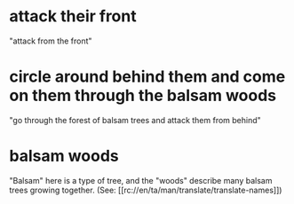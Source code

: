 # attack their front

"attack from the front"

# circle around behind them and come on them through the balsam woods

"go through the forest of balsam trees and attack them from behind"

# balsam woods

"Balsam" here is a type of tree, and the "woods" describe many balsam trees growing together. (See: [[rc://en/ta/man/translate/translate-names]])

